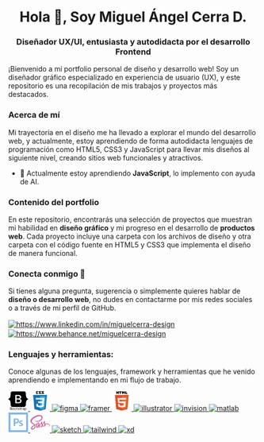 <h1 align="center">Hola 👋, Soy Miguel Ángel Cerra D.</h1>
<h3 align="center">Diseñador UX/UI, entusiasta y autodidacta por el desarrollo Frontend</h3>

¡Bienvenido a mi portfolio personal de diseño y desarrollo web! Soy un diseñador gráfico especializado en experiencia de usuario (UX), y este repositorio es una recopilación de mis trabajos y proyectos más destacados.

### Acerca de mí

Mi trayectoria en el diseño me ha llevado a explorar el mundo del desarrollo web, y actualmente, estoy aprendiendo de forma autodidacta lenguajes de programación como HTML5, CSS3 y JavaScript para llevar mis diseños al siguiente nivel, creando sitios web funcionales y atractivos.

- 🌱 Actualmente estoy aprendiendo **JavaScript**, lo implemento con ayuda de AI.

### Contenido del portfolio

En este repositorio, encontrarás una selección de proyectos que muestran mi habilidad en **diseño gráfico** y mi progreso en el desarrollo de **productos web**. Cada proyecto incluye una carpeta con los archivos de diseño y otra carpeta con el código fuente en HTML5 y CSS3 que implementa el diseño de manera funcional.


### Conecta conmigo 💬

Si tienes alguna pregunta, sugerencia o simplemente quieres hablar de **diseño o desarrollo web**, no dudes en contactarme por mis redes sociales o a través de mi perfil de GitHub.


<p align="left">
<a href="https://linkedin.com/in/https://www.linkedin.com/in/miguelcerra-design" target="blank"><img align="center" src="https://raw.githubusercontent.com/rahuldkjain/github-profile-readme-generator/master/src/images/icons/Social/linked-in-alt.svg" alt="https://www.linkedin.com/in/miguelcerra-design" height="30" width="40" /></a>
<a href="https://www.behance.net/https://www.behance.net/miguelcerra-design" target="blank"><img align="center" src="https://raw.githubusercontent.com/rahuldkjain/github-profile-readme-generator/master/src/images/icons/Social/behance.svg" alt="https://www.behance.net/miguelcerra-design" height="30" width="40" /></a>
</p>

<h3 align="left">Lenguajes y herramientas:</h3>

Conoce algunas de los lenguajes, framework y herramientas que he venido aprendiendo e implementando en mi flujo de trabajo.

<p align="left"> <a href="https://getbootstrap.com" target="_blank" rel="noreferrer"> <img src="https://raw.githubusercontent.com/devicons/devicon/master/icons/bootstrap/bootstrap-plain-wordmark.svg" alt="bootstrap" width="40" height="40"/> </a> <a href="https://www.w3schools.com/css/" target="_blank" rel="noreferrer"> <img src="https://raw.githubusercontent.com/devicons/devicon/master/icons/css3/css3-original-wordmark.svg" alt="css3" width="40" height="40"/> </a> <a href="https://www.figma.com/" target="_blank" rel="noreferrer"> <img src="https://www.vectorlogo.zone/logos/figma/figma-icon.svg" alt="figma" width="40" height="40"/> </a> <a href="https://www.framer.com/" target="_blank" rel="noreferrer"> <img src="https://www.vectorlogo.zone/logos/framer/framer-icon.svg" alt="framer" width="40" height="40"/> </a> <a href="https://www.w3.org/html/" target="_blank" rel="noreferrer"> <img src="https://raw.githubusercontent.com/devicons/devicon/master/icons/html5/html5-original-wordmark.svg" alt="html5" width="40" height="40"/> </a> <a href="https://www.adobe.com/in/products/illustrator.html" target="_blank" rel="noreferrer"> <img src="https://www.vectorlogo.zone/logos/adobe_illustrator/adobe_illustrator-icon.svg" alt="illustrator" width="40" height="40"/> </a> <a href="https://www.invisionapp.com/" target="_blank" rel="noreferrer"> <img src="https://www.vectorlogo.zone/logos/invisionapp/invisionapp-icon.svg" alt="invision" width="40" height="40"/> </a> <a href="https://www.mathworks.com/" target="_blank" rel="noreferrer"> <img src="https://upload.wikimedia.org/wikipedia/commons/2/21/Matlab_Logo.png" alt="matlab" width="40" height="40"/> </a> <a href="https://www.photoshop.com/en" target="_blank" rel="noreferrer"> <img src="https://raw.githubusercontent.com/devicons/devicon/master/icons/photoshop/photoshop-line.svg" alt="photoshop" width="40" height="40"/> </a> <a href="https://sass-lang.com" target="_blank" rel="noreferrer"> <img src="https://raw.githubusercontent.com/devicons/devicon/master/icons/sass/sass-original.svg" alt="sass" width="40" height="40"/> </a> <a href="https://www.sketch.com/" target="_blank" rel="noreferrer"> <img src="https://www.vectorlogo.zone/logos/sketchapp/sketchapp-icon.svg" alt="sketch" width="40" height="40"/> </a> <a href="https://tailwindcss.com/" target="_blank" rel="noreferrer"> <img src="https://www.vectorlogo.zone/logos/tailwindcss/tailwindcss-icon.svg" alt="tailwind" width="40" height="40"/> </a> <a href="https://www.adobe.com/products/xd.html" target="_blank" rel="noreferrer"> <img src="https://cdn.worldvectorlogo.com/logos/adobe-xd.svg" alt="xd" width="40" height="40"/> </a> </p>

